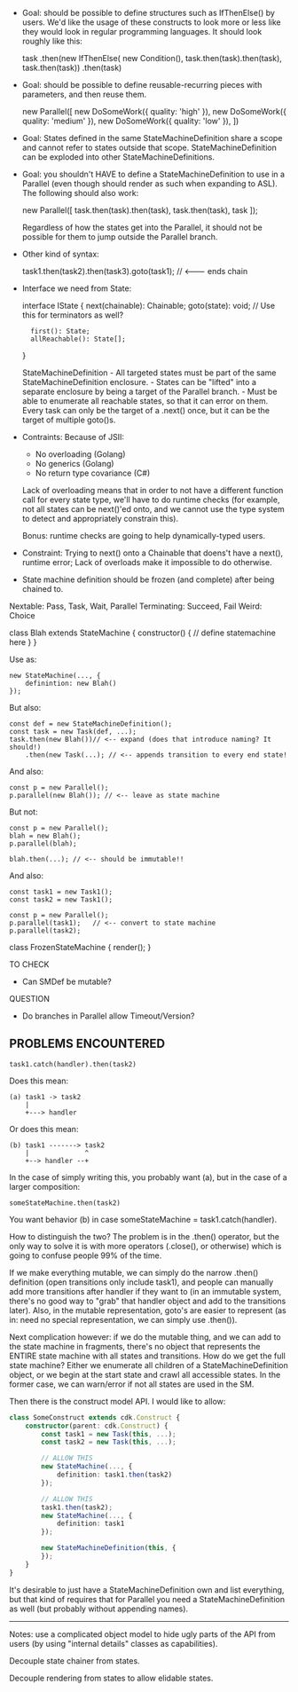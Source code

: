 - Goal: should be possible to define structures such as IfThenElse() by users.
  We'd like the usage of these constructs to look more or less like they would look
  in regular programming languages. It should look roughly like this:

    task
    .then(new IfThenElse(
        new Condition(),
        task.then(task).then(task),
        task.then(task))
    .then(task)

- Goal: should be possible to define reusable-recurring pieces with parameters,
  and then reuse them.

    new Parallel([
        new DoSomeWork({ quality: 'high' }),
        new DoSomeWork({ quality: 'medium' }),
        new DoSomeWork({ quality: 'low' }),
    ])

- Goal: States defined in the same StateMachineDefinition share a scope and cannot refer
  to states outside that scope. StateMachineDefinition can be exploded into other
  StateMachineDefinitions.

- Goal: you shouldn't HAVE to define a StateMachineDefinition to use in a Parallel
  (even though should render as such when expanding to ASL). The following should also work:

    new Parallel([
        task.then(task).then(task),
        task.then(task),
        task
    ]);

  Regardless of how the states get into the Parallel, it should not be possible for them
  to jump outside the Parallel branch.

- Other kind of syntax:

    task1.then(task2).then(task3).goto(task1);  // <--- ends chain

- Interface we need from State:

    interface IState {
        next(chainable): Chainable;
        goto(state): void; // Use this for terminators as well?

        first(): State;
        allReachable(): State[];
    }

    StateMachineDefinition
        - All targeted states must be part of the same StateMachineDefinition
          enclosure.
        - States can be "lifted" into a separate enclosure by being a target of the
          Parallel branch.
        - Must be able to enumerate all reachable states, so that it can error on
          them. Every task can only be the target of a .next() once, but it can
          be the target of multiple goto()s.

- Contraints: Because of JSII:

    - No overloading (Golang)
    - No generics (Golang)
    - No return type covariance (C#)

    Lack of overloading means that in order to not have a different function call for
    every state type, we'll have to do runtime checks (for example, not all states
    can be next()'ed onto, and we cannot use the type system to detect and appropriately
    constrain this).

    Bonus: runtime checks are going to help dynamically-typed users.

- Constraint: Trying to next() onto a Chainable that doens't have a next(), runtime error;
  Lack of overloads make it impossible to do otherwise.

- State machine definition should be frozen (and complete) after being chained to.

Nextable: Pass, Task, Wait, Parallel
Terminating: Succeed, Fail
Weird: Choice

class Blah extends StateMachine {
    constructor() {
        // define statemachine here
    }
}

Use as:

    new StateMachine(..., {
        definintion: new Blah()
    });

But also:

    const def = new StateMachineDefinition();
    const task = new Task(def, ...);
    task.then(new Blah())// <-- expand (does that introduce naming? It should!)
        .then(new Task(...); // <-- appends transition to every end state!

And also:

    const p = new Parallel();
    p.parallel(new Blah()); // <-- leave as state machine

But not:

    const p = new Parallel();
    blah = new Blah();
    p.parallel(blah);

    blah.then(...); // <-- should be immutable!!

And also:

    const task1 = new Task1();
    const task2 = new Task1();

    const p = new Parallel();
    p.parallel(task1);   // <-- convert to state machine
    p.parallel(task2);

class FrozenStateMachine {
    render();
}

TO CHECK
- Can SMDef be mutable?

QUESTION
- Do branches in Parallel allow Timeout/Version?

PROBLEMS ENCOUNTERED
--------------------

    task1.catch(handler).then(task2)

Does this mean:

    (a) task1 -> task2
        |
        +---> handler

Or does this mean:

    (b) task1 -------> task2
        |              ^
        +--> handler --+

In the case of simply writing this, you probably want (a), but
in the case of a larger composition:

    someStateMachine.then(task2)

You want behavior (b) in case someStateMachine = task1.catch(handler).

How to distinguish the two? The problem is in the .then() operator, but the
only way to solve it is with more operators (.close(), or otherwise) which is
going to confuse people 99% of the time.

If we make everything mutable, we can simply do the narrow .then() definition
(open transitions only include task1), and people can manually add more
transitions after handler if they want to (in an immutable system, there's no
good way to "grab" that handler object and add to the transitions later).
Also, in the mutable representation, goto's are easier to represent (as in:
need no special representation, we can simply use .then()).

Next complication however: if we do the mutable thing, and we can add to the
state machine in fragments, there's no object that represents the ENTIRE
state machine with all states and transitions. How do we get the full state
machine? Either we enumerate all children of a StateMachineDefinition object,
or we begin at the start state and crawl all accessible states. In the former
case, we can warn/error if not all states are used in the SM.

Then there is the construct model API. I would like to allow:

```ts
class SomeConstruct extends cdk.Construct {
    constructor(parent: cdk.Construct) {
        const task1 = new Task(this, ...);
        const task2 = new Task(this, ...);

        // ALLOW THIS
        new StateMachine(..., {
            definition: task1.then(task2)
        });

        // ALLOW THIS
        task1.then(task2);
        new StateMachine(..., {
            definition: task1
        });

        new StateMachineDefinition(this, {
        });
    }
}
```

It's desirable to just have a StateMachineDefinition own and list everything,
but that kind of requires that for Parallel you need a StateMachineDefinition
as well (but probably without appending names).

---

Notes: use a complicated object model to hide ugly parts of the API from users
(by using "internal details" classes as capabilities).

Decouple state chainer from states.

Decouple rendering from states to allow elidable states.